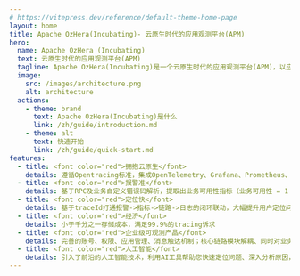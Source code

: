 ```yaml
---
# https://vitepress.dev/reference/default-theme-home-page
layout: home
title: Apache OzHera(Incubating)- 云原生时代的应用观测平台(APM)
hero:
  name: Apache OzHera (Incubating)
  text: 云原生时代的应用观测平台(APM)
  tagline: Apache OzHera(Incubating)是一个云原生时代的应用观测平台(APM)，以应用为核心，集指标监控、链路追踪、日志、报警等能力于一身。平台使命是提升应用线上稳定性，帮助业务在遇到故障时能做到1分钟发现、5分钟定位。
  image:
    src: /images/architecture.png
    alt: architecture
  actions:
    - theme: brand
      text: Apache OzHera(Incubating)是什么
      link: /zh/guide/introduction.md
    - theme: alt
      text: 快速开始
      link: /zh/guide/quick-start.md
features:
  - title: <font color="red">拥抱云原生</font>
    details: 遵循Opentracing标准，集成OpenTelemetry、Grafana、Prometheus、ES、CAdvisor等多个开源明星产品
  - title: <font color="red">报警准</font>
    details: 基于RPC及业务自定义错误码解析，提取出业务可用性指标（业务可用性 = 1 - "异常"请求数/总请求数）。通过一个指标就能够很准确的表达系统真实的健康状况，告别无效告警的干扰。
  - title: <font color="red">定位快</font>
    details: 基于traceId打通报警->指标->链路->日志的闭环联动，大幅提升用户定位问题效率
  - title: <font color="red">经济</font>
    details: 小于千分之一存储成本，满足99.9%的tracing诉求
  - title: <font color="red">企业级可观测产品</font>
    details: 完善的账号、权限、应用管理、消息触达机制；核心链路模块解耦、同时对业务系统做到最低侵入；在小米内部经历数次大促考验，每天处理原始数据量>1PB。
  - title: <font color="red">人工智能</font>
    details: 引入了前沿的人工智能技术，利用AI工具帮助您快速定位问题、深入分析原因，并提供个性化的修复建议。让智能化引领您的应用观测，实现智能化的管理和优化。
---
```

